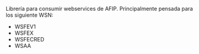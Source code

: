 Librería para consumir webservices de AFIP.
Principalmente pensada para los siguiente WSN:
- WSFEV1
- WSFEX
- WSFECRED
- WSAA
